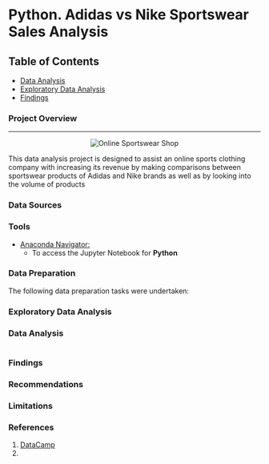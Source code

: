 # Python. Adidas vs Nike Sportswear Sales Analysis

## Table of Contents

- [Data Analysis](#data-analysis)
- [Exploratory Data Analysis](#exploratory-data-analysis)
- [Findings](#findings)

### Project Overview
---
<p align="center">
  <img src="https://github.com/OzzyGoylusun/Python.-Adidas-vs-Nike-Sportswear-Wars-Sales-Analysis/blob/main/Visuals/Online%20Sportswear%20Shop.png"
 alt="Online Sportswear Shop">
</p

This data analysis project is designed to assist an online sports clothing company with increasing its revenue by making comparisons between sportswear products of Adidas and Nike brands as well as by looking into the volume of products






### Data Sources



### Tools

- [Anaconda Navigator: ](https://www.anaconda.com/download)
  - To access the Jupyter Notebook for **Python**


### Data Preparation

The following data preparation tasks were undertaken:



### Exploratory Data Analysis



### Data Analysis


```python

```


### Findings



### Recommendations



### Limitations




### References

1. [DataCamp](https://www.datacamp.com/)
2. 
